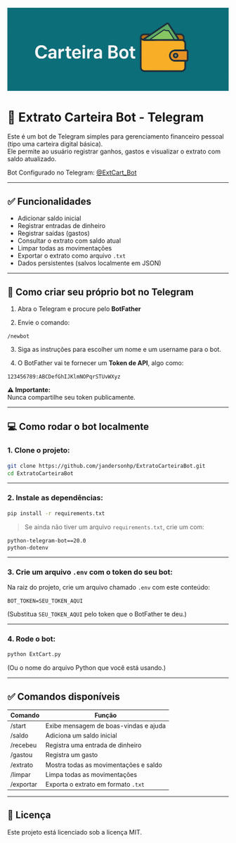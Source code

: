 <p align="center">
  <img src="https://raw.githubusercontent.com/jandersonhp/ExtratoCarteiraBot/refs/heads/main/assets/bannerpic.png" alt="Carteira Bot" width="600"/>
</p>

# 🤖 Extrato Carteira Bot - Telegram

Este é um bot de Telegram simples para gerenciamento financeiro pessoal (tipo uma carteira digital básica).  
Ele permite ao usuário registrar ganhos, gastos e visualizar o extrato com saldo atualizado.

Bot Configurado no Telegram: [@ExtCart_Bot](https://t.me/extcart_bot)

---

## ✅ Funcionalidades

- Adicionar saldo inicial
- Registrar entradas de dinheiro
- Registrar saídas (gastos)
- Consultar o extrato com saldo atual
- Limpar todas as movimentações
- Exportar o extrato como arquivo `.txt`
- Dados persistentes (salvos localmente em JSON)

---

## 🚀 Como criar seu próprio bot no Telegram

1. Abra o Telegram e procure pelo **BotFather**

2. Envie o comando:

```
/newbot
```

3. Siga as instruções para escolher um nome e um username para o bot.

4. O BotFather vai te fornecer um **Token de API**, algo como:

```
123456789:ABCDefGhIJKlmNOPqrSTUvWXyz
```

**⚠️ Importante:**  
Nunca compartilhe seu token publicamente.

---

## 💻 Como rodar o bot localmente

### 1. Clone o projeto:

```bash
git clone https://github.com/jandersonhp/ExtratoCarteiraBot.git
cd ExtratoCarteiraBot
```

---

### 2. Instale as dependências:

```bash
pip install -r requirements.txt
```

> Se ainda não tiver um arquivo `requirements.txt`, crie um com:

```
python-telegram-bot==20.0
python-dotenv
```

---

### 3. Crie um arquivo `.env` com o token do seu bot:

Na raiz do projeto, crie um arquivo chamado `.env` com este conteúdo:

```
BOT_TOKEN=SEU_TOKEN_AQUI
```

(Substitua `SEU_TOKEN_AQUI` pelo token que o BotFather te deu.)

---

### 4. Rode o bot:

```bash
python ExtCart.py
```

(Ou o nome do arquivo Python que você está usando.)

---

## ✅ Comandos disponíveis

| Comando          | Função                                    |
|------------------|-------------------------------------------|
| /start           | Exibe mensagem de boas-vindas e ajuda     |
| /saldo <valor>   | Adiciona um saldo inicial                 |
| /recebeu <v> <d> | Registra uma entrada de dinheiro          |
| /gastou <v> <d>  | Registra um gasto                         |
| /extrato         | Mostra todas as movimentações e saldo     |
| /limpar          | Limpa todas as movimentações              |
| /exportar        | Exporta o extrato em formato `.txt`       |


---

## 📃 Licença

Este projeto está licenciado sob a licença MIT.
